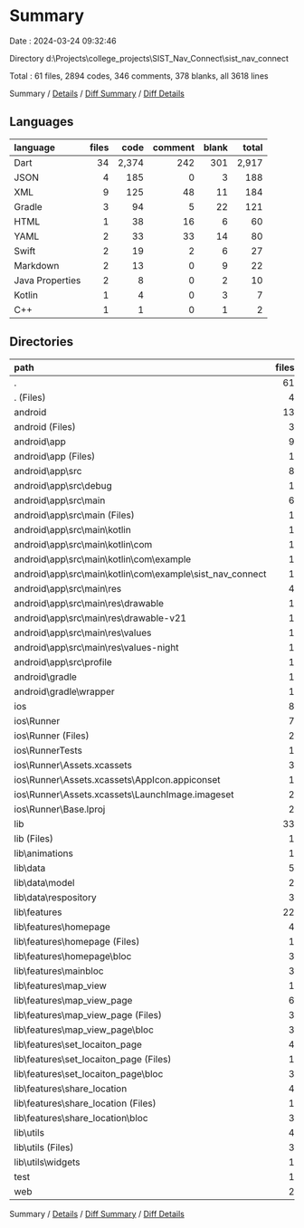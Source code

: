 # Summary

Date : 2024-03-24 09:32:46

Directory d:\\Projects\\college_projects\\SIST_Nav_Connect\\sist_nav_connect

Total : 61 files,  2894 codes, 346 comments, 378 blanks, all 3618 lines

Summary / [Details](details.md) / [Diff Summary](diff.md) / [Diff Details](diff-details.md)

## Languages
| language | files | code | comment | blank | total |
| :--- | ---: | ---: | ---: | ---: | ---: |
| Dart | 34 | 2,374 | 242 | 301 | 2,917 |
| JSON | 4 | 185 | 0 | 3 | 188 |
| XML | 9 | 125 | 48 | 11 | 184 |
| Gradle | 3 | 94 | 5 | 22 | 121 |
| HTML | 1 | 38 | 16 | 6 | 60 |
| YAML | 2 | 33 | 33 | 14 | 80 |
| Swift | 2 | 19 | 2 | 6 | 27 |
| Markdown | 2 | 13 | 0 | 9 | 22 |
| Java Properties | 2 | 8 | 0 | 2 | 10 |
| Kotlin | 1 | 4 | 0 | 3 | 7 |
| C++ | 1 | 1 | 0 | 1 | 2 |

## Directories
| path | files | code | comment | blank | total |
| :--- | ---: | ---: | ---: | ---: | ---: |
| . | 61 | 2,894 | 346 | 378 | 3,618 |
| . (Files) | 4 | 48 | 33 | 21 | 102 |
| android | 13 | 170 | 51 | 36 | 257 |
| android (Files) | 3 | 46 | 0 | 11 | 57 |
| android\\app | 9 | 119 | 51 | 24 | 194 |
| android\\app (Files) | 1 | 51 | 5 | 12 | 68 |
| android\\app\\src | 8 | 68 | 46 | 12 | 126 |
| android\\app\\src\\debug | 1 | 3 | 4 | 1 | 8 |
| android\\app\\src\\main | 6 | 62 | 38 | 10 | 110 |
| android\\app\\src\\main (Files) | 1 | 32 | 6 | 1 | 39 |
| android\\app\\src\\main\\kotlin | 1 | 4 | 0 | 3 | 7 |
| android\\app\\src\\main\\kotlin\\com | 1 | 4 | 0 | 3 | 7 |
| android\\app\\src\\main\\kotlin\\com\\example | 1 | 4 | 0 | 3 | 7 |
| android\\app\\src\\main\\kotlin\\com\\example\\sist_nav_connect | 1 | 4 | 0 | 3 | 7 |
| android\\app\\src\\main\\res | 4 | 26 | 32 | 6 | 64 |
| android\\app\\src\\main\\res\\drawable | 1 | 4 | 7 | 2 | 13 |
| android\\app\\src\\main\\res\\drawable-v21 | 1 | 4 | 7 | 2 | 13 |
| android\\app\\src\\main\\res\\values | 1 | 9 | 9 | 1 | 19 |
| android\\app\\src\\main\\res\\values-night | 1 | 9 | 9 | 1 | 19 |
| android\\app\\src\\profile | 1 | 3 | 4 | 1 | 8 |
| android\\gradle | 1 | 5 | 0 | 1 | 6 |
| android\\gradle\\wrapper | 1 | 5 | 0 | 1 | 6 |
| ios | 8 | 229 | 4 | 13 | 246 |
| ios\\Runner | 7 | 222 | 2 | 9 | 233 |
| ios\\Runner (Files) | 2 | 13 | 0 | 3 | 16 |
| ios\\RunnerTests | 1 | 7 | 2 | 4 | 13 |
| ios\\Runner\\Assets.xcassets | 3 | 148 | 0 | 4 | 152 |
| ios\\Runner\\Assets.xcassets\\AppIcon.appiconset | 1 | 122 | 0 | 1 | 123 |
| ios\\Runner\\Assets.xcassets\\LaunchImage.imageset | 2 | 26 | 0 | 3 | 29 |
| ios\\Runner\\Base.lproj | 2 | 61 | 2 | 2 | 65 |
| lib | 33 | 2,360 | 232 | 294 | 2,886 |
| lib (Files) | 1 | 104 | 6 | 12 | 122 |
| lib\\animations | 1 | 49 | 0 | 7 | 56 |
| lib\\data | 5 | 183 | 13 | 37 | 233 |
| lib\\data\\model | 2 | 76 | 2 | 17 | 95 |
| lib\\data\\respository | 3 | 107 | 11 | 20 | 138 |
| lib\\features | 22 | 1,801 | 188 | 191 | 2,180 |
| lib\\features\\homepage | 4 | 279 | 28 | 27 | 334 |
| lib\\features\\homepage (Files) | 1 | 243 | 25 | 13 | 281 |
| lib\\features\\homepage\\bloc | 3 | 36 | 3 | 14 | 53 |
| lib\\features\\mainbloc | 3 | 69 | 3 | 17 | 89 |
| lib\\features\\map_view | 1 | 59 | 12 | 5 | 76 |
| lib\\features\\map_view_page | 6 | 874 | 102 | 72 | 1,048 |
| lib\\features\\map_view_page (Files) | 3 | 795 | 98 | 47 | 940 |
| lib\\features\\map_view_page\\bloc | 3 | 79 | 4 | 25 | 108 |
| lib\\features\\set_locaiton_page | 4 | 139 | 4 | 14 | 157 |
| lib\\features\\set_locaiton_page (Files) | 1 | 122 | 3 | 6 | 131 |
| lib\\features\\set_locaiton_page\\bloc | 3 | 17 | 1 | 8 | 26 |
| lib\\features\\share_location | 4 | 381 | 39 | 56 | 476 |
| lib\\features\\share_location (Files) | 1 | 229 | 31 | 20 | 280 |
| lib\\features\\share_location\\bloc | 3 | 152 | 8 | 36 | 196 |
| lib\\utils | 4 | 223 | 25 | 47 | 295 |
| lib\\utils (Files) | 3 | 192 | 25 | 43 | 260 |
| lib\\utils\\widgets | 1 | 31 | 0 | 4 | 35 |
| test | 1 | 14 | 10 | 7 | 31 |
| web | 2 | 73 | 16 | 7 | 96 |

Summary / [Details](details.md) / [Diff Summary](diff.md) / [Diff Details](diff-details.md)